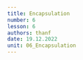 ```yaml
---
title: Encapsulation
number: 6
lesson: 6
authors: thanf
date: 19.12.2022
unit: 06_Encapsulation
---
```

